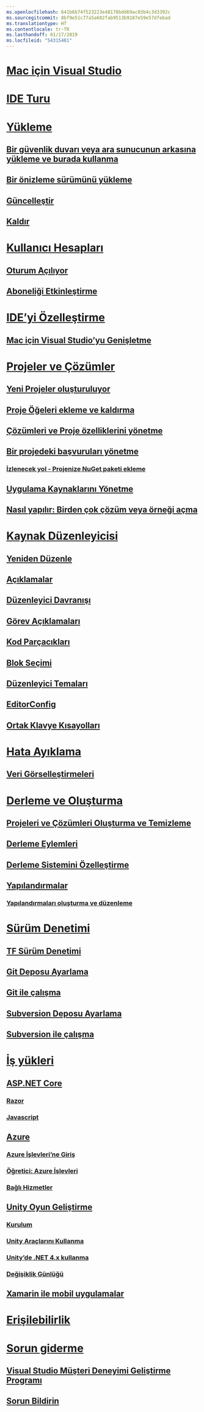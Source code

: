 ```yaml
---
ms.openlocfilehash: 641b6b74f523223e48178bdd69ac03b4c3d3392c
ms.sourcegitcommit: 8bf9e51c77a5a602fab9513b9187e59e57dfebad
ms.translationtype: HT
ms.contentlocale: tr-TR
ms.lasthandoff: 01/17/2019
ms.locfileid: "54315481"
---
```

# [Mac için Visual Studio](index.md)
# [IDE Turu](/visualstudio/mac/ide-tour/)

# [Yükleme](/visualstudio/mac/installation/)
## [Bir güvenlik duvarı veya ara sunucunun arkasına yükleme ve burada kullanma](install-behind-a-firewall-or-proxy-server.md)
## [Bir önizleme sürümünü yükleme](install-preview.md)
## [Güncelleştir](update.md)
## [Kaldır](uninstall.md)

# [Kullanıcı Hesapları](user-accounts.md)
## [Oturum Açılıyor](signing-in.md)
## [Aboneliği Etkinleştirme](activation.md)

# [IDE’yi Özelleştirme](customizing-the-ide.md)
## [Mac için Visual Studio’yu Genişletme](extending-visual-studio-mac.md)


# [Projeler ve Çözümler](projects-and-solutions.md)
## [Yeni Projeler oluşturuluyor](create-new-projects.md)
## [Proje Öğeleri ekleme ve kaldırma](add-and-remove-project-items.md)
## [Çözümleri ve Proje özelliklerini yönetme](managing-solutions-and-project-properties.md)
## [Bir projedeki başvuruları yönetme](managing-references-in-a-project.md)
### [İzlenecek yol - Projenize NuGet paketi ekleme](nuget-walkthrough.md)
## [Uygulama Kaynaklarını Yönetme](managing-app-resources.md)
## [Nasıl yapılır: Birden çok çözüm veya örneği açma](open-multiple-solutions.md)

# [Kaynak Düzenleyicisi](source-editor.md)
## [Yeniden Düzenle](refactoring.md)
## [Açıklamalar](comments.md)
## [Düzenleyici Davranışı](editor-behavior.md)
## [Görev Açıklamaları](task-comments.md)
## [Kod Parçacıkları](snippets.md)
## [Blok Seçimi](block-selection.md)
## [Düzenleyici Temaları](editor-themes.md)
## [EditorConfig](editorconfig.md)
## [Ortak Klavye Kısayolları](keyboard-shortcuts.md)

# [Hata Ayıklama](debugging.md)
## [Veri Görselleştirmeleri](data-visualizations.md)

# [Derleme ve Oluşturma](compiling-and-building.md)
## [Projeleri ve Çözümleri Oluşturma ve Temizleme](building-and-cleaning-projects-and-solutions.md)
## [Derleme Eylemleri](build-actions.md)
## [Derleme Sistemini Özelleştirme](customizing-build-system.md)
## [Yapılandırmalar](configurations.md)
### [Yapılandırmaları oluşturma ve düzenleme](create-and-edit-configurations.md)

# [Sürüm Denetimi](version-control.md)
## [TF Sürüm Denetimi](tf-version-control.md)
## [Git Deposu Ayarlama](set-up-git-repository.md)
## [Git ile çalışma](working-with-git.md)
## [Subversion Deposu Ayarlama](set-up-subversion-repository.md)
## [Subversion ile çalışma](working-with-subversion.md)

# [İş yükleri](workloads.md)
## [ASP.NET Core](asp-net-core.md)
### [Razor](razor.md)
### [Javascript](javascript.md)
## [Azure](azure-workload.md)
### [Azure İşlevleri’ne Giriş](azure-functions.md)
### [Öğretici: Azure İşlevleri](azure-functions-lab.md)
### [Bağlı Hizmetler](connected-services.md)
## [Unity Oyun Geliştirme](unity-tools.md)
### [Kurulum](setup-vsmac-tools-unity.md)
### [Unity Araçlarını Kullanma](using-vsmac-tools-unity.md)
### [Unity’de .NET 4.x kullanma](/visualstudio/cross-platform/unity-scripting-upgrade/?context=visualstudio/mac/context)
### [Değişiklik Günlüğü](/visualstudio/cross-platform/change-log-visual-studio-tools-for-unity-mac/?context=visualstudio/mac/context)
## [Xamarin ile mobil uygulamalar](/xamarin/)

# [Erişilebilirlik](accessibility.md)

# [Sorun giderme](troubleshooting.md)
## [Visual Studio Müşteri Deneyimi Geliştirme Programı](visual-studio-experience-improvement-program.md)
## [Sorun Bildirin](report-a-problem.md)
